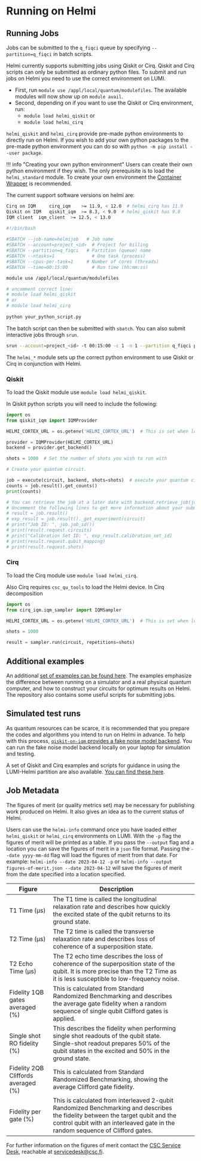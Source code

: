 # Running on Helmi

## Running Jobs

Jobs can be submitted to the `q_fiqci` queue by specifying `--partition=q_fiqci` in batch scripts. 

Helmi currently supports submitting jobs using Qiskit or Cirq. Qiskit and Cirq scripts can only be submitted as ordinary python files. 
To submit and run jobs on Helmi you need to use the correct environment on LUMI.

* First, run `module use /appl/local/quantum/modulefiles`. The available modules will now show up on `module avail`. 
* Second, depending on if you want to use the Qiskit or Cirq environment, run:
	* `module load helmi_qiskit` or 
	* `module load helmi_cirq`


`helmi_qiskit` and `helmi_cirq` provide pre-made python environments to directly run on Helmi. 
If you wish to add your own python packages to the pre-made python environment you can do so with `python -m pip install --user package`. 


!!! info "Creating your own python environment"
    Users can create their own python environment if they wish. The only prerequisite is to load the `helmi_standard` module. 
	To create your own environment the [Container Wrapper](https://docs.lumi-supercomputer.eu/software/installing/container-wrapper/) is recommended.

The current support software versions on helmi are:

```bash
Cirq on IQM 	cirq_iqm 	>= 11.9, < 12.0  # helmi_cirq has 11.9
Qiskit on IQM 	qiskit_iqm 	>= 8.3, < 9.0  # helmi_qiskit has 9.0
IQM client 	iqm_client 	>= 12.5, < 13.0
```


```bash
#!/bin/bash
 
#SBATCH --job-name=helmijob   # Job name
#SBATCH --account=project_<id>  # Project for billing
#SBATCH --partition=q_fiqci   # Partition (queue) name
#SBATCH --ntasks=1              # One task (process)
#SBATCH --cpus-per-task=1     # Number of cores (threads)
#SBATCH --time=00:15:00         # Run time (hh:mm:ss)

module use /appl/local/quantum/modulefiles

# uncomment correct line:
# module load helmi_qiskit
# or
# module load helmi_cirq
 
python your_python_script.py
```

The batch script can then be submitted with `sbatch`. You can also submit interactive jobs through `srun`. 

```bash
srun --account=project_<id> -t 00:15:00 -c 1 -n 1 --partition q_fiqci python your_python_script.py
```

The `helmi_*` module sets up the correct python environment to use Qiskit or Cirq in conjunction with Helmi.

### Qiskit

To load the Qiskit module use `module load helmi_qiskit`.

In Qiskit python scripts you will need to include the following:

```python
import os
from qiskit_iqm import IQMProvider

HELMI_CORTEX_URL = os.getenv('HELMI_CORTEX_URL')  # This is set when loading the module

provider = IQMProvider(HELMI_CORTEX_URL)
backend = provider.get_backend()

shots = 1000  # Set the number of shots you wish to run with

# Create your quantum circuit.

job = execute(circuit, backend, shots=shots)  # execute your quantum circuit
counts = job.result().get_counts()
print(counts)

# You can retrieve the job at a later date with backend.retrieve_job(job_id)
# Uncomment the following lines to get more information about your submitted job
# result = job.result()
# exp_result = job.result()._get_experiment(circuit)
# print("Job ID: ", job.job_id())
# print(result.request.circuits)
# print("Calibration Set ID: ", exp_result.calibration_set_id)
# print(result.request.qubit_mapping)
# print(result.request.shots)
```

### Cirq

To load the Cirq module use `module load helmi_cirq`.

Also Cirq requires `csc_qu_tools` to load the Helmi device. In Cirq decomposition 

```python
import os
from cirq_iqm.iqm_sampler import IQMSampler

HELMI_CORTEX_URL = os.getenv('HELMI_CORTEX_URL')  # This is set when loading the module

shots = 1000

result = sampler.run(circuit, repetitions=shots)

```

## Additional examples

An additional [set of examples can be found here](https://github.com/FiQCI/helmi-examples). 
The examples emphasize the difference between running on a simulator and a real physical quantum computer, 
and how to construct your circuits for optimum results on Helmi. The repository also contains some useful 
scripts for submitting jobs.


## Simulated test runs

As quantum resources can be scarce, it is recommended that you prepare the codes and algorithms you intend to run on Helmi in advance. To help with this process, [`qiskit-on-iqm` provides a fake noise model backend](https://iqm-finland.github.io/qiskit-on-iqm/user_guide.html#noisy-simulation-of-quantum-circuit-execution). You can run the fake noise model backend locally on your laptop for simulation and testing. 

A set of Qiskit and Cirq examples and scripts for guidance in using the LUMI-Helmi partition are also available. [You can find these here](https://github.com/FiQCI/helmi-examples). 

## Job Metadata

The figures of merit (or quality metrics set) may be necessary for publishing work produced on Helmi. It also gives an idea as to the current status of Helmi.

Users can use the `helmi-info` command once you have loaded either `helmi_qiskit` or `helmi_cirq` environments on LUMI. With the `-p` flag the figures of merit will be printed as a table. If you pass the `--output` flag and a location you can save the figures of merit in a `json` file format. Passing the `--date yyyy-mm-dd` flag will load the figures of merit from that date. For example: `helmi-info --date 2023-04-12 -p` or `helmi-info --output figures-of-merit.json --date 2023-04-12` will save the figures of merit from the date specified into a location specified. 

| Figure                              | Description                                                                                                                                                                                                      |     |     |
| ----------------------------------- | ---------------------------------------------------------------------------------------------------------------------------------------------------------------------------------------------------------------- | --- | --- |
| T1 Time (μs)                        | The T1 time is called the longitudinal relaxation rate and describes how quickly the excited state of the qubit returns to its ground state.                                                                     |     |     |
| T2 Time (μs)                        | The T2 time is called the transverse relaxation rate and describes loss of coherence of a superposition state.                                                                                                   |     |     |
| T2 Echo Time (μs)                   | The T2 echo time describes the loss of coherence of the superposition state of the qubit. It is more precise than the T2 Time as it is less susceptible to low-frequency noise.                                  |     |     |
| Fidelity 1QB gates averaged (%)     | This is calculated from Standard Randomized Benchmarking and describes the average gate fidelity when a random sequence of single qubit Clifford gates is applied.                                               |     |     |
| Single shot RO fidelity (%)         | This describes the fidelity when performing single shot readouts of the qubit state. Single-shot readout prepares 50% of the qubit states in the excited and 50% in the ground state.                            |     |     |
| Fidelity 2QB Cliffords averaged (%) | This is calculated from Standard Randomized Benchmarking, showing the average Clifford gate fidelity.                                                                                                            |     |     |
| Fidelity per gate (%)               | This is calculated from interleaved 2-qubit Randomized Benchmarking and describes the fidelity between the target qubit and the control qubit with an interleaved gate in the random sequence of Clifford gates. |     |     |

For further information on the figures of merit contact the [CSC Service Desk](../../../../support/contact/), reachable at servicedesk@csc.fi.